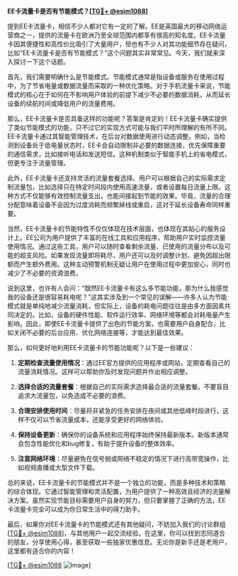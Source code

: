 **EE卡流量卡是否有节能模式？[[TG💪+ @esim1088](https://t.me/s/esim1088)]**

提到EE卡流量卡，相信不少人都对它有一定的了解。EE是英国最大的移动网络运营商之一，提供的流量卡在欧洲乃至全球范围内都享有很高的知名度。EE卡流量卡因其便捷性和高性价比吸引了大量用户，但也有不少人对其功能细节存在疑问，比如“EE卡流量卡是否有节能模式？”这个问题其实非常常见。今天，我们就来深入探讨一下这个话题。

首先，我们需要明确什么是节能模式。节能模式通常是指设备或服务在使用过程中，为了节省电量或数据流量而采取的一种优化策略。对于手机流量卡来说，节能模式的核心在于如何在不影响用户体验的前提下减少不必要的数据消耗，从而延长设备的续航时间或降低用户的流量费用。

那么，EE卡流量卡是否具备这样的功能呢？答案是肯定的！EE卡流量卡确实提供了类似节能模式的功能，只不过它的实现方式可能与我们平时所理解的有所不同。EE卡流量卡通过其智能管理技术，在后台对数据使用进行动态调整。例如，当检测到设备处于低电量状态时，EE卡会自动限制非必要的数据连接，优先保障重要的通信需求，比如接听电话和发送短信。这种机制类似于智能手机上的省电模式，但更专注于流量管理。

此外，EE卡流量卡还支持灵活的流量套餐选择。用户可以根据自己的实际需求定制流量包，比如选择只在特定时间段内使用高速流量，或者设置每日流量上限。这种方式不仅能够有效控制流量支出，也能间接起到节能的效果。毕竟，流量的合理分配意味着设备不会因为过度消耗而频繁掉线或重启，这对于延长设备寿命同样重要。

当然，EE卡流量卡的节能特性不仅仅体现在技术层面，也体现在其贴心的服务设计上。EE公司为用户提供了丰富的在线工具和应用程序，帮助用户实时监控流量使用情况。通过这些工具，用户可以随时查看剩余流量、已使用的流量分布以及可能的超支风险。如果发现流量即将耗尽，用户还可以及时调整计划，避免因超出限额而产生额外费用。这种主动预警机制无疑让用户在使用过程中更加安心，同时也减少了不必要的资源浪费。

说到这里，也许有人会问：“既然EE卡流量卡有这么多节能功能，那为什么我感觉我的设备还是很容易耗电呢？”这其实涉及到一个常见的误解——许多人认为节能模式就是单纯地减少流量消耗，但实际上，设备的耗电问题往往是由多方面因素共同决定的。比如，设备的硬件性能、软件运行效率、网络环境等都会对耗电量产生影响。因此，即使EE卡流量卡提供了出色的节能方案，也需要用户自身配合，比如关闭不必要的后台应用、优化网络连接等，才能达到最佳效果。

那么，如何更好地利用EE卡流量卡的节能功能呢？以下是一些建议：

1. **定期检查流量使用情况**：通过EE官方提供的应用程序或网站，定期查看自己的流量消耗情况。这样可以帮助你及时发现问题并作出相应调整。
   
2. **选择合适的流量套餐**：根据自己的实际需求选择最合适的流量套餐。不要盲目追求大流量包，以免造成不必要的浪费。

3. **合理安排使用时间**：尽量将非紧急的任务安排在夜间或其他低峰时段进行，这样不仅可以节省流量成本，还能享受更好的网络体验。

4. **保持设备更新**：确保你的设备系统和应用程序始终保持最新版本。新版本通常会包含性能优化和bug修复，有助于提升设备的整体效率。

5. **注意网络环境**：尽量避免在信号弱或网络不稳定的情况下进行高带宽操作，比如视频直播或大型文件下载。

总的来说，EE卡流量卡的节能模式并不是一个独立的功能，而是多种技术和策略的综合体现。它通过智能管理和灵活配置，为用户提供了一种高效且经济的流量解决方案。虽然实现节能目标需要用户自身的努力，但只要掌握了正确的方法，EE卡流量卡完全可以成为你日常生活中的得力助手。

最后，如果你对EE卡流量卡的节能模式还有其他疑问，不妨加入我们的讨论群组[[TG💪+ @esim1088](https://t.me/s/esim1088)]，与其他用户一起交流经验。在这里，你可以找到志同道合的朋友，分享使用心得，甚至获取一些独家优惠信息。无论你是新手还是老用户，这里都有适合你的内容！

[[TG💪+ @esim1088](https://t.me/s/esim1088) ![Image](https://i.postimg.cc/4NQfJmqS/Snipaste-2025-05-13-00-14-12.png)]